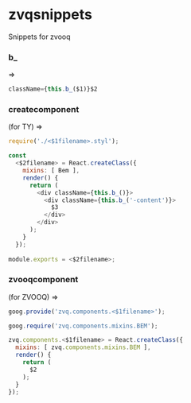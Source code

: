 # zvqsnippets
Snippets for zvooq

### b_

=>
```javascript
className={this.b_($1)}$2
```

### createcomponent
(for TY)
=>
```javascript
require('./<$1filename>.styl');

const
  <$2filename> = React.createClass({
    mixins: [ Bem ],
    render() {
      return (
        <div className={this.b_()}>
          <div className={this.b_('-content')}>
            $3
          </div>
        </div>
      );
    }
  });
  
module.exports = <$2filename>;
```

### zvooqcomponent 
(for ZVOOQ)
=>

```javascript
goog.provide('zvq.components.<$1filename>');

goog.require('zvq.components.mixins.BEM');

zvq.components.<$1filename> = React.createClass({
  mixins: [ zvq.components.mixins.BEM ],
  render() {
    return (
      $2
    );
  }
});
```
